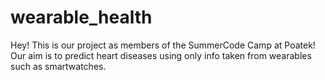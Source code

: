 # wearable_health

Hey! This is our project as members of the SummerCode Camp at Poatek! Our aim is to predict heart diseases using only info taken from wearables such as smartwatches.

